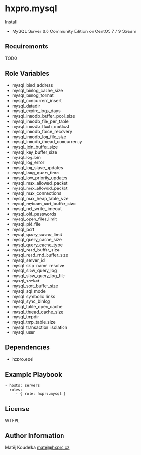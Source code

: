 hxpro.mysql
===========

Install
 - MySQL Server 8.0 Community Edition on CentOS 7 / 9 Stream

Requirements
------------

TODO

Role Variables
--------------
  - mysql_bind_address
  - mysql_binlog_cache_size
  - mysql_binlog_format
  - mysql_concurrent_insert
  - mysql_datadir
  - mysql_expire_logs_days
  - mysql_innodb_buffer_pool_size
  - mysql_innodb_file_per_table
  - mysql_innodb_flush_method
  - mysql_innodb_force_recovery
  - mysql_innodb_log_file_size
  - mysql_innodb_thread_concurrency
  - mysql_join_buffer_size
  - mysql_key_buffer_size
  - mysql_log_bin
  - mysql_log_error
  - mysql_log_slave_updates
  - mysql_long_query_time
  - mysql_low_priority_updates
  - mysql_max_allowed_packet
  - mysql_max_allowed_packet
  - mysql_max_connections
  - mysql_max_heap_table_size
  - mysql_myisam_sort_buffer_size
  - mysql_net_write_timeout
  - mysql_old_passwords
  - mysql_open_files_limit
  - mysql_pid_file
  - mysql_port
  - mysql_query_cache_limit
  - mysql_query_cache_size
  - mysql_query_cache_type
  - mysql_read_buffer_size
  - mysql_read_rnd_buffer_size
  - mysql_server_id
  - mysql_skip_name_resolve
  - mysql_slow_query_log
  - mysql_slow_query_log_file
  - mysql_socket
  - mysql_sort_buffer_size
  - mysql_sql_mode
  - mysql_symbolic_links
  - mysql_sync_binlog
  - mysql_table_open_cache
  - mysql_thread_cache_size
  - mysql_tmpdir
  - mysql_tmp_table_size
  - mysql_transaction_isolation
  - mysql_user

Dependencies
------------

 - hxpro.epel

Example Playbook
----------------

    - hosts: servers
      roles:
         - { role: hxpro.mysql }

License
-------

WTFPL

Author Information
------------------

Matěj Koudelka <matej@hxpro.cz>
